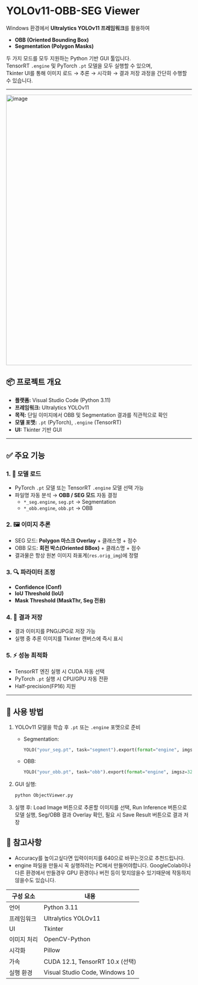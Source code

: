 # YOLOv11-OBB-SEG Viewer

Windows 환경에서 **Ultralytics YOLOv11 프레임워크**를 활용하여  
- **OBB (Oriented Bounding Box)**  
- **Segmentation (Polygon Masks)**  

두 가지 모드를 모두 지원하는 Python 기반 GUI 툴입니다.  
TensorRT `.engine` 및 PyTorch `.pt` 모델을 모두 실행할 수 있으며,  
Tkinter UI를 통해 이미지 로드 → 추론 → 시각화 → 결과 저장 과정을 간단히 수행할 수 있습니다.

---

<img width="1002" height="732" alt="image" src="https://github.com/user-attachments/assets/889f3b3b-1d2d-4bf7-88bb-1264db9fbefb" />


## 📦 프로젝트 개요

- **플랫폼:** Visual Studio Code (Python 3.11)  
- **프레임워크:** Ultralytics YOLOv11  
- **목적:** 단일 이미지에서 OBB 및 Segmentation 결과를 직관적으로 확인  
- **모델 포맷:** `.pt` (PyTorch), `.engine` (TensorRT)  
- **UI:** Tkinter 기반 GUI  

---

## ✅ 주요 기능

### 1. 📂 모델 로드
- PyTorch `.pt` 모델 또는 TensorRT `.engine` 모델 선택 가능  
- 파일명 자동 분석 → **OBB / SEG 모드** 자동 결정  
  - `*_seg.engine`, `seg.pt` → Segmentation  
  - `*_obb.engine`, `obb.pt` → OBB  

### 2. 🖼️ 이미지 추론
- SEG 모드: **Polygon 마스크 Overlay** + 클래스명 + 점수  
- OBB 모드: **회전 박스(Oriented BBox)** + 클래스명 + 점수  
- 결과물은 항상 원본 이미지 좌표계(`res.orig_img`)에 정렬  

### 3. 🔍 파라미터 조정
- **Confidence (Conf)**  
- **IoU Threshold (IoU)**  
- **Mask Threshold (MaskThr, Seg 전용)**  

### 4. 💾 결과 저장
- 결과 이미지를 PNG/JPG로 저장 가능  
- 실행 중 추론 이미지를 Tkinter 캔버스에 즉시 표시  

### 5. ⚡ 성능 최적화
- TensorRT 엔진 실행 시 CUDA 자동 선택  
- PyTorch `.pt` 실행 시 CPU/GPU 자동 전환  
- Half-precision(FP16) 지원  

---

## 🧰 사용 방법

1. YOLOv11 모델을 학습 후 `.pt` 또는 `.engine` 포맷으로 준비  
   - Segmentation:  
     ```python
     YOLO("your_seg.pt", task="segment").export(format="engine", imgsz=320, half=True, device=0)
     ```
   - OBB:  
     ```python
     YOLO("your_obb.pt", task="obb").export(format="engine", imgsz=320, half=True, device=0)
     ```

2. GUI 실행:
   ```bash
   python ObjectViewer.py

3. 실행 후:
   Load Image 버튼으로 추론할 이미지를 선택, Run Inference 버튼으로 모델 실행, Seg/OBB 결과 Overlay 확인, 필요 시 Save Result 버튼으로 결과 저장

## 🚀 참고사항
 - Accuracy를 높이고싶다면 입력이미지를 640으로 바꾸는것으로 추천드립니다.
 - engine 파일을 만들시 꼭 실행하려는 PC에서 만들어야합니다. GoogleColab이나 다른 환경에서 만들경우 GPU 환경이나 버전 등이 맞지않을수 있기때문에 작동하지 않을수도 있습니다.


| 구성 요소  | 내용                             |
| ------ | ------------------------------ |
| 언어     | Python 3.11                    |
| 프레임워크  | Ultralytics YOLOv11            |
| UI     | Tkinter                        |
| 이미지 처리 | OpenCV-Python                  |
| 시각화    | Pillow                         |
| 가속     | CUDA 12.1, TensorRT 10.x (선택)  |
| 실행 환경  | Visual Studio Code, Windows 10 |

